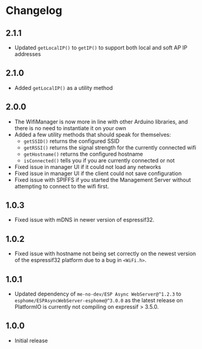 # Changelog

## 2.1.1

- Updated `getLocalIP()` to `getIP()` to support both local and soft AP IP addresses

## 2.1.0

- Added `getLocalIP()` as a utility method

## 2.0.0

- The WifiManager is now more in line with other Arduino libraries, and there is no need to instantiate it on your own
- Added a few utility methods that should speak for themselves:
  - `getSSID()` returns the configured SSID
  - `getRSSI()` returns the signal strength for the currently connected wifi
  - `getHostname()` returns the configured hostname
  - `isConnected()` tells you if you are currently connected or not
- Fixed issue in manager UI if it could not load any networks
- Fixed issue in manager UI if the client could not save configuration
- Fixed issue with SPIFFS if you started the Management Server without attempting to connect to the wifi first.

## 1.0.3

- Fixed issue with mDNS in newer version of espressif32.

## 1.0.2

- Fixed issue with hostname not being set correctly on the newest version of the espressif32 platform due to a bug in `<WiFi.h>`.

## 1.0.1

- Updated dependency of `me-no-dev/ESP Async WebServer@^1.2.3` to `esphome/ESPAsyncWebServer-esphome@^3.0.0` as the latest release on PlatformIO is currently not compiling on expressif > 3.5.0.

## 1.0.0

- Initial release
